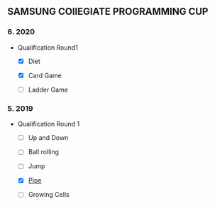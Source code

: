 
## SAMSUNG COllEGIATE PROGRAMMING CUP      

### 6. 2020
  * Qualification Round1    
    - [x] Diet    
    - [x] Card Game     
    - [ ] Ladder Game   
    
     
  
### 5. 2019
  * Qualification Round 1      
    - [ ] Up and Down    
    - [ ] Ball rolling    
    - [ ] Jump     
    - [x] [Pipe](https://github.com/evelyn82ny/algorithmPS/blob/main/scpc/5_2019/Qualification%20Round/1d.cpp)    
    - [ ] Growing Cells   

  
